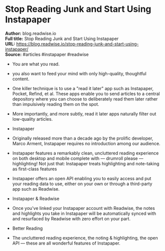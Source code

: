 # Stop Reading Junk and Start Using Instapaper

**Author:** blog.readwise.io  
**Full title:** Stop Reading Junk and Start Using Instapaper  
**URL:** https://blog.readwise.io/stop-reading-junk-and-start-using-instapaper/  
**Source:** #articles #instapaper #readwise

- You are what you read. 
   
- you also want to feed your mind with only high-quality, thoughtful content. 
   
- One killer technique is to use a "read it later" app such as Instapaper, Pocket, Refind, et al. These apps enable you to send articles to a central depository where you can choose to deliberately read them later rather than impulsively reading them on the spot. 
   
- More importantly, and more subtly, read it later apps naturally filter out low-quality articles. 
   
- Instapaper 
   
- Originally released more than a decade ago by the prolific developer, Marco Arment, Instapaper requires no introduction among our audience. 
   
- Instapaper features a remarkably clean, uncluttered reading experience on both desktop and mobile complete with — drumroll please — highlighting! Not just that: Instapaper treats highlighting and note-taking as first-class features 
   
- Instapaper offers an open API enabling you to easily access and put your reading data to use, either on your own or through a third-party app such as Readwise. 
   
- Instapaper & Readwise 
   
- Once you've linked your Instapaper account with Readwise, the notes and highlights you take in Instapaper will be automatically synced with and resurfaced by Readwise with zero effort on your part. 
   
- Better Reading 
   
- The uncluttered reading experience, the noting & highlighting, the open API — these are all wonderful features of Instapaper. 
   
